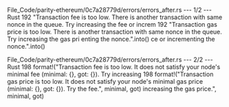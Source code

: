 File_Code/parity-ethereum/0c7a28779d/errors/errors_after.rs --- 1/2 --- Rust
192                                 "Transaction fee is too low. There is another transaction with same nonce in the queue. Try increasing the fee or increm 192                                 "Transaction gas price is too low. There is another transaction with same nonce in the queue. Try increasing the gas pri
    enting the nonce.".into()                                                                                                                                    ce or incrementing the nonce.".into()

File_Code/parity-ethereum/0c7a28779d/errors/errors_after.rs --- 2/2 --- Rust
198                                 format!("Transaction fee is too low. It does not satisfy your node's minimal fee (minimal: {}, got: {}). Try increasing  198                                 format!("Transaction gas price is too low. It does not satisfy your node's minimal gas price (minimal: {}, got: {}). Try
    the fee.", minimal, got)                                                                                                                                      increasing the gas price.", minimal, got)

